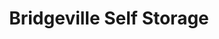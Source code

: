---
title: "Bridgeville Self Storage"
url: /bridgeville/bridgeville-self-storage/
shop: storage rental
---
